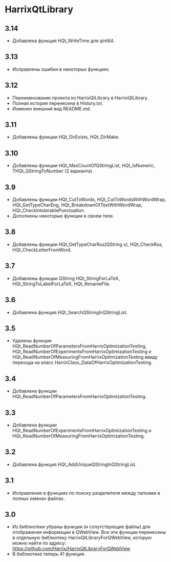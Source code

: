 HarrixQtLibrary
===============

3.14
----
 * Добавлена функция HQt_WriteTime для qint64.

3.13
----
 * Исправлены ошибки в некоторых функциях.

3.12
----
 * Переименование проекта из HarrixQtLibrary в HarrixQtLibrary.
 * Полная история перенесена в History.txt.
 * Изменен внешний вид README.md.

3.11
----
 * Добавлены функции HQt_DirExists, HQt_DirMake.

3.10
----
 * Добавлены функции HQt_MaxCountOfQStringList, HQt_IsNumeric, THQt_QStringToNumber (2 варианта).

3.9
---
 * Добавлены функции HQt_CutToWords, HQt_CutToWordsWithWordWrap, HQt_GetTypeCharEng, HQt_BreakdownOfTextWithWordWrap, HQt_CheckIntolerablePunctuation.
 * Дополнены некоторые функции в своем теле.

3.8
---
 * Добавлены функции HQt_GetTypeCharRus(QString x), HQt_CheckRus, HQt_CheckLetterFromWord.

3.7
---
 * Добавлены функции QString HQt_StringForLaTeX, HQt_StringToLabelForLaTeX, HQt_RenameFile.

3.6
---
 * Добавлена функция HQt_SearchQStringInQStringList.  

3.5
---
 * Удалены функции HQt_ReadNumberOfParametersFromHarrixOptimizationTesting, HQt_ReadNumberOfExperimentsFromHarrixOptimizationTesting и HQt_ReadNumberOfMeasuringFromHarrixOptimizationTesting ввиду перехода на класс HarrixClass_DataOfHarrixOptimizationTesting.

3.4
---
 * Добавлена функции HQt_ReadNumberOfParametersFromHarrixOptimizationTesting.

3.3
---
 * Добавлена функции HQt_ReadNumberOfExperimentsFromHarrixOptimizationTesting и HQt_ReadNumberOfMeasuringFromHarrixOptimizationTesting.

3.2
---
 * Добавлена функция HQt_AddUniqueQStringInQStringList.

3.1
---
 * Исправление в функциях по поиску разделителя между папками в полных именах файлах.

3.0
---
 * Из библиотеки убраны функции (и сопутствующие файлы) для отображения информации в QWebView. Все эти функции перенесены в отдельную библиотеку HarrixQtLibraryForQWebView, которую можно найти по адресу: https://github.com/Harrix/HarrixQtLibraryForQWebView
 * В библиотеке теперь 41  функция.